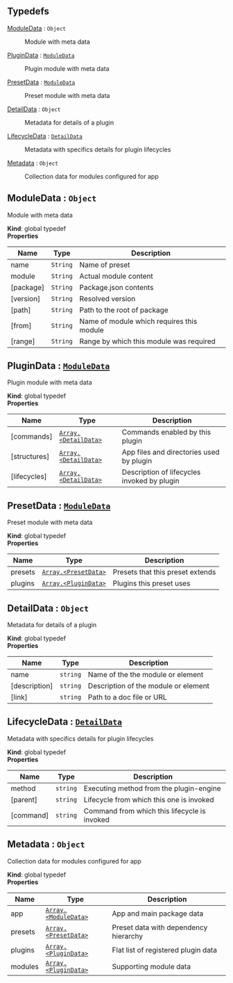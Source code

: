 ## Typedefs

<dl>
<dt><a href="#ModuleData">ModuleData</a> : <code>Object</code></dt>
<dd><p>Module with meta data</p>
</dd>
<dt><a href="#PluginData">PluginData</a> : <code><a href="#ModuleData">ModuleData</a></code></dt>
<dd><p>Plugin module with meta data</p>
</dd>
<dt><a href="#PresetData">PresetData</a> : <code><a href="#ModuleData">ModuleData</a></code></dt>
<dd><p>Preset module with meta data</p>
</dd>
<dt><a href="#DetailData">DetailData</a> : <code>Object</code></dt>
<dd><p>Metadata for details of a plugin</p>
</dd>
<dt><a href="#LifecycleData">LifecycleData</a> : <code><a href="#DetailData">DetailData</a></code></dt>
<dd><p>Metadata with specifics details for plugin lifecycles</p>
</dd>
<dt><a href="#Metadata">Metadata</a> : <code>Object</code></dt>
<dd><p>Collection data for modules configured for app</p>
</dd>
</dl>

<a name="ModuleData"></a>

## ModuleData : <code>Object</code>
Module with meta data

**Kind**: global typedef  
**Properties**

| Name | Type | Description |
| --- | --- | --- |
| name | <code>String</code> | Name of preset |
| module | <code>String</code> | Actual module content |
| [package] | <code>String</code> | Package.json contents |
| [version] | <code>String</code> | Resolved version |
| [path] | <code>String</code> | Path to the root of package |
| [from] | <code>String</code> | Name of module which requires this module |
| [range] | <code>String</code> | Range by which this module was required |

<a name="PluginData"></a>

## PluginData : [<code>ModuleData</code>](#ModuleData)
Plugin module with meta data

**Kind**: global typedef  
**Properties**

| Name | Type | Description |
| --- | --- | --- |
| [commands] | [<code>Array.&lt;DetailData&gt;</code>](#DetailData) | Commands enabled by this plugin |
| [structures] | [<code>Array.&lt;DetailData&gt;</code>](#DetailData) | App files and directories used by plugin |
| [lifecycles] | [<code>Array.&lt;DetailData&gt;</code>](#DetailData) | Description of lifecycles invoked by plugin |

<a name="PresetData"></a>

## PresetData : [<code>ModuleData</code>](#ModuleData)
Preset module with meta data

**Kind**: global typedef  
**Properties**

| Name | Type | Description |
| --- | --- | --- |
| presets | [<code>Array.&lt;PresetData&gt;</code>](#PresetData) | Presets that this preset extends |
| plugins | [<code>Array.&lt;PluginData&gt;</code>](#PluginData) | Plugins this preset uses |

<a name="DetailData"></a>

## DetailData : <code>Object</code>
Metadata for details of a plugin

**Kind**: global typedef  
**Properties**

| Name | Type | Description |
| --- | --- | --- |
| name | <code>string</code> | Name of the the module or element |
| [description] | <code>string</code> | Description of the module or element |
| [link] | <code>string</code> | Path to a doc file or URL |

<a name="LifecycleData"></a>

## LifecycleData : [<code>DetailData</code>](#DetailData)
Metadata with specifics details for plugin lifecycles

**Kind**: global typedef  
**Properties**

| Name | Type | Description |
| --- | --- | --- |
| method | <code>string</code> | Executing method from the plugin-engine |
| [parent] | <code>string</code> | Lifecycle from which this one is invoked |
| [command] | <code>string</code> | Command from which this lifecycle is invoked |

<a name="Metadata"></a>

## Metadata : <code>Object</code>
Collection data for modules configured for app

**Kind**: global typedef  
**Properties**

| Name | Type | Description |
| --- | --- | --- |
| app | [<code>Array.&lt;ModuleData&gt;</code>](#ModuleData) | App and main package data |
| presets | [<code>Array.&lt;PresetData&gt;</code>](#PresetData) | Preset data with dependency hierarchy |
| plugins | [<code>Array.&lt;PluginData&gt;</code>](#PluginData) | Flat list of registered plugin data |
| modules | [<code>Array.&lt;PluginData&gt;</code>](#PluginData) | Supporting module data |

